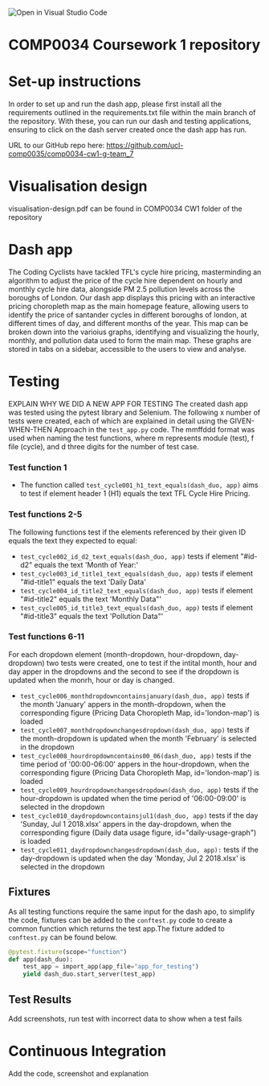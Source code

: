 ![Open in Visual Studio Code](https://classroom.github.com/assets/open-in-vscode-c66648af7eb3fe8bc4f294546bfd86ef473780cde1dea487d3c4ff354943c9ae.svg)
# COMP0034 Coursework 1 repository

# Set-up instructions

In order to set up and run the dash app, please first install all the requirements outlined in the requirements.txt file within the main branch of the repository. With these, you can run our dash and testing applications, ensuring to click on the dash server created once the dash app has run.

URL to our GitHub repo here: https://github.com/ucl-comp0035/comp0034-cw1-g-team_7

# Visualisation design

visualisation-design.pdf can be found in COMP0034 CW1 folder of the repository

# Dash app

The Coding Cyclists have tackled TFL's cycle hire pricing, masterminding an algorithm to adjust the price of the cycle hire dependent on hourly and monthly cycle hire data, alongside PM 2.5 pollution levels across the boroughs of London. Our dash app displays this pricing with an interactive pricing choropleth map as the main homepage feature, allowing users to identify the price of santander cycles in different boroughs of london, at different times of day, and different months of the year. This map can be broken down into the varioius graphs, identifying and visualizing the hourly, monthly, and pollution data used to form the main map. These graphs are stored in tabs on a sidebar, accessible to the users to view and analyse. 

# Testing

EXPLAIN WHY WE DID A NEW APP FOR TESTING
The created dash app was tested using the pytest library and Selenium. The following x number of tests were created, each of which are explained in detail using the GIVEN-WHEN-THEN Approach in the `test_app.py` code. The mmffddd format was used when naming the test functions, where m represents module (test), f file (cycle), and d three digits for the number of test case.

 ### Test function 1 
 - The function called `test_cycle001_h1_text_equals(dash_duo, app)` aims to test if element header 1 (H1) equals the text TFL Cycle Hire Pricing.

 ### Test functions 2-5
The following functions test if the elements referenced by their given ID equals the text they expected to equal:
 - `test_cycle002_id_d2_text_equals(dash_duo, app)` tests if element "#id-d2" equals the text 'Month of Year:'
 - `test_cycle003_id_title1_text_equals(dash_duo, app)` tests if element "#id-title1" equals the text 'Daily Data'
 - `test_cycle004_id_title2_text_equals(dash_duo, app)` tests if element "#id-title2" equals the text 'Monthly Data"'
 - `test_cycle005_id_title3_text_equals(dash_duo, app)` tests if element "#id-title3" equals the text 'Pollution Data"'

 ### Test functions 6-11
For each dropdown element (month-dropdown, hour-dropdown, day-dropdown) two tests were created, one to test if the intital month, hour and day apper in the dropdowns and the second to see if the dropdown is updated when the monrh, hour or day is changed.
  - `test_cycle006_monthdropdowncontainsjanuary(dash_duo, app)` tests if the month 'January' appers in the month-dropdown, when the corresponding figure (Pricing Data Choropleth Map, id='london-map') is loaded
  - `test_cycle007_monthdropdownchangesdropdown(dash_duo, app)` tests if the month-dropdown is updated when the month 'February' is selected in the dropdown
  - `test_cycle008_hourdropdowncontains00_06(dash_duo, app)` tests if the time period of '00:00-06:00' appers in the hour-dropdown, when the corresponding figure (Pricing Data Choropleth Map, id='london-map') is loaded
  - `test_cycle009_hourdropdownchangesdropdown(dash_duo, app)` tests if the hour-dropdown is updated when the time period of '06:00-09:00' is selected in the dropdown
  - `test_cycle010_daydropdowncontainsjul1(dash_duo, app)` tests if the day 'Sunday, Jul 1 2018.xlsx' appers in the day-dropdown, when the corresponding figure (Daily data usage figure, id="daily-usage-graph") is loaded
  - `test_cycle011_daydropdownchangesdropdown(dash_duo, app):` tests if the day-dropdown is updated when the day 'Monday, Jul 2 2018.xlsx' is selected in the dropdown

## Fixtures
As all testing functions require the same input for the dash apo, to simplify the code, fixtures can be added to the `conftest.py` code to create a common function which returns the test app.The fixture added to `conftest.py` can be found below.

```py
@pytest.fixture(scope="function")
def app(dash_duo):
    test_app = import_app(app_file="app_for_testing")
    yield dash_duo.start_server(test_app)
```
## Test Results

Add screenshots, run test with incorrect data to show when a test fails 

# Continuous Integration

Add the code, screenshot and explanation

